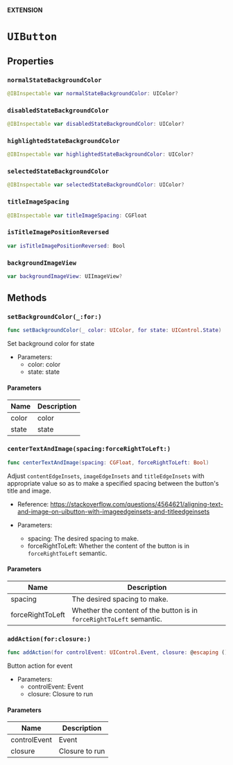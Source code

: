 **EXTENSION**

# `UIButton`

## Properties
### `normalStateBackgroundColor`

```swift
@IBInspectable var normalStateBackgroundColor: UIColor?
```

### `disabledStateBackgroundColor`

```swift
@IBInspectable var disabledStateBackgroundColor: UIColor?
```

### `highlightedStateBackgroundColor`

```swift
@IBInspectable var highlightedStateBackgroundColor: UIColor?
```

### `selectedStateBackgroundColor`

```swift
@IBInspectable var selectedStateBackgroundColor: UIColor?
```

### `titleImageSpacing`

```swift
@IBInspectable var titleImageSpacing: CGFloat
```

### `isTitleImagePositionReversed`

```swift
var isTitleImagePositionReversed: Bool
```

### `backgroundImageView`

```swift
var backgroundImageView: UIImageView?
```

## Methods
### `setBackgroundColor(_:for:)`

```swift
func setBackgroundColor(_ color: UIColor, for state: UIControl.State)
```

Set background color for state
- Parameters:
  - color: color
  - state: state

#### Parameters

| Name | Description |
| ---- | ----------- |
| color | color |
| state | state |

### `centerTextAndImage(spacing:forceRightToLeft:)`

```swift
func centerTextAndImage(spacing: CGFloat, forceRightToLeft: Bool)
```

Adjust `contentEdgeInsets`, `imageEdgeInsets` and `titleEdgeInsets` with appropriate value so as to make a specified spacing between the button's title and image.
- Reference: https://stackoverflow.com/questions/4564621/aligning-text-and-image-on-uibutton-with-imageedgeinsets-and-titleedgeinsets

- Parameters:
  - spacing: The desired spacing to make.
  - forceRightToLeft: Whether the content of the button is in `forceRightToLeft` semantic.

#### Parameters

| Name | Description |
| ---- | ----------- |
| spacing | The desired spacing to make. |
| forceRightToLeft | Whether the content of the button is in `forceRightToLeft` semantic. |

### `addAction(for:closure:)`

```swift
func addAction(for controlEvent: UIControl.Event, closure: @escaping () -> Void)
```

Button action for event
- Parameters:
  - controlEvent: Event
  - closure: Closure to run

#### Parameters

| Name | Description |
| ---- | ----------- |
| controlEvent | Event |
| closure | Closure to run |